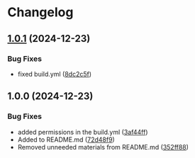 # Changelog

## [1.0.1](https://github.com/skolodny-leffell/Bethpage-Golf-Reservation-Bot/compare/v1.0.0...v1.0.1) (2024-12-23)


### Bug Fixes

* fixed build.yml ([8dc2c5f](https://github.com/skolodny-leffell/Bethpage-Golf-Reservation-Bot/commit/8dc2c5fe3c9ba9796ab210c2dcf88c55c52600f4))

## 1.0.0 (2024-12-23)


### Bug Fixes

* added permissions in the build.yml ([3af44ff](https://github.com/skolodny-leffell/Bethpage-Golf-Reservation-Bot/commit/3af44ffb9717ae135ecb57f4c1ffa6434dabc965))
* Added to README.md ([72d48f9](https://github.com/skolodny-leffell/Bethpage-Golf-Reservation-Bot/commit/72d48f9416747ea48d810c19fe887b2f77548a72))
* Removed unneeded materials from README.md ([352ff88](https://github.com/skolodny-leffell/Bethpage-Golf-Reservation-Bot/commit/352ff885f470c676aa8690c52ee2416c62202071))
